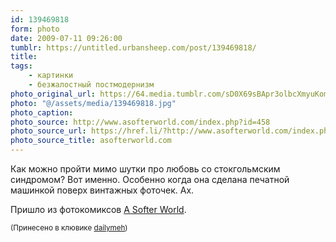 ```yaml
---
id: 139469818
form: photo
date: 2009-07-11 09:26:00
tumblr: https://untitled.urbansheep.com/post/139469818/
title:
tags:
    - картинки
    - безжалостный постмодернизм
photo_original_url: https://64.media.tumblr.com/sD0X69sBApr3olbcXmyuKombo1_1280.jpg
photo: "@/assets/media/139469818.jpg"
photo_caption:
photo_source: http://www.asofterworld.com/index.php?id=458
photo_source_url: https://href.li/?http://www.asofterworld.com/index.php?id=458
photo_source_title: asofterworld.com
---
```


<p>Как можно пройти мимо шутки про любовь со стокгольмским синдромом? Вот именно. Особенно когда она сделана печатной машинкой поверх винтажных фоточек. Ах.</p>

<p>Пришло из фотокомиксов <a href="http://www.asofterworld.com/index.php?id=458">A Softer World</a>.</p>

<p><small>(Принесено в клювике <a href="http://dailymeh.tumblr.com/post/139313617">dailymeh</a>)</small></p>

